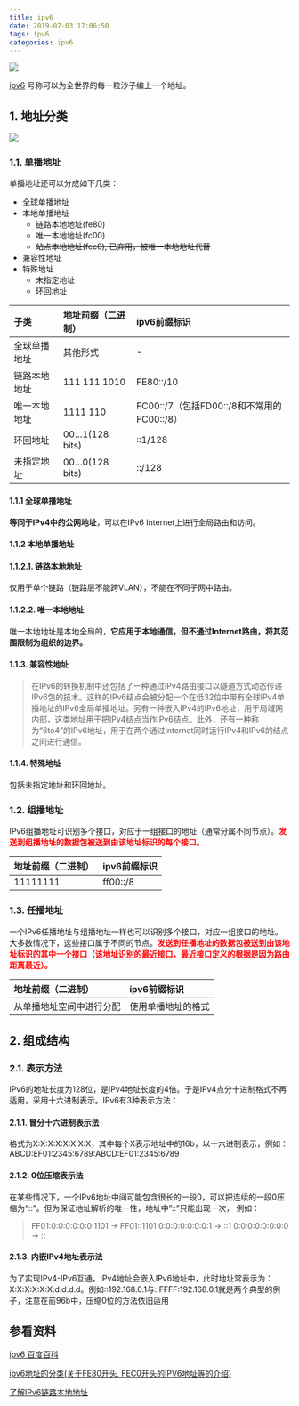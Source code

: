 ```yaml
---
title: ipv6
date: 2019-07-03 17:06:50
tags: ipv6
categories: ipv6
---
```


![](https://gss2.bdstatic.com/-fo3dSag_xI4khGkpoWK1HF6hhy/baike/c0%3Dbaike80%2C5%2C5%2C80%2C26/sign=0978f1eb9016fdfacc61cebcd5e6e731/f636afc379310a551d8ed434ba4543a983261043.jpg)

[ipv6](https://baike.baidu.com/item/IPv6/172297) 号称可以为全世界的每一粒沙子编上一个地址。

<!--more-->

## 1. 地址分类

![](https://img-my.csdn.net/uploads/201112/21/0_1324448169JjgZ.gif)

### 1.1. 单播地址
单播地址还可以分成如下几类：
- 全球单播地址
- 本地单播地址
  + 链路本地地址(fe80)
  + 唯一本地地址(fc00)
  + ~~站点本地地址(fec0), 已弃用，被唯一本地地址代替~~
- 兼容性地址 
- 特殊地址
  + 未指定地址
  + 环回地址

子类 | 地址前缀（二进制） | ipv6前缀标识
 :- | :- | :-
全球单播地址 | 其他形式 | -
链路本地地址 | 111 111 1010 | FE80::/10
唯一本地地址 | 1111 110	| FC00::/7（包括FD00::/8和不常用的FC00::/8）
环回地址	| 00…1(128 bits)	| ::1/128
未指定地址	| 00…0(128 bits)	| ::/128

#### 1.1.1 全球单播地址
__等同于IPv4中的公网地址__，可以在IPv6 Internet上进行全局路由和访问。

#### 1.1.2 本地单播地址
#### 1.1.2.1. 链路本地地址
仅用于单个链路（链路层不能跨VLAN），不能在不同子网中路由。

#### 1.1.2.2. 唯一本地地址
唯一本地地址是本地全局的，**它应用于本地通信，但不通过Internet路由，将其范围限制为组织的边界。**

#### 1.1.3. 兼容性地址
>在IPv6的转换机制中还包括了一种通过IPv4路由接口以隧道方式动态传递IPv6包的技术。这样的IPv6结点会被分配一个在低32位中带有全球IPv4单播地址的IPv6全局单播地址。另有一种嵌入IPv4的IPv6地址，用于局域网内部，这类地址用于把IPv4结点当作IPv6结点。此外，还有一种称为“6to4”的IPv6地址，用于在两个通过Internet同时运行IPv4和IPv6的结点之间进行通信。

#### 1.1.4. 特殊地址
包括未指定地址和环回地址。

### 1.2. 组播地址
IPv6组播地址可识别多个接口，对应于一组接口的地址（通常分属不同节点）。__<font color=red>发送到组播地址的数据包被送到由该地址标识的每个接口。</font>__

地址前缀（二进制） | ipv6前缀标识
 :- | :-
11111111 | ff00::/8

### 1.3. 任播地址
一个IPv6任播地址与组播地址一样也可以识别多个接口，对应一组接口的地址。大多数情况下，这些接口属于不同的节点。__<font color=red>发送到任播地址的数据包被送到由该地址标识的其中一个接口（该地址识别的最近接口，最近接口定义的根据是因为路由距离最近）。</font>__

地址前缀（二进制） | ipv6前缀标识
 :- | :-
从单播地址空间中进行分配 | 使用单播地址的格式

## 2. 组成结构
### 2.1. 表示方法
IPv6的地址长度为128位，是IPv4地址长度的4倍。于是IPv4点分十进制格式不再适用，采用十六进制表示。IPv6有3种表示方法：

#### 2.1.1. 冒分十六进制表示法
格式为X:X:X:X:X:X:X:X，其中每个X表示地址中的16b，以十六进制表示，例如：ABCD:EF01:2345:6789:ABCD:EF01:2345:6789

#### 2.1.2. 0位压缩表示法
在某些情况下，一个IPv6地址中间可能包含很长的一段0，可以把连续的一段0压缩为“::”。但为保证地址解析的唯一性，地址中”::”只能出现一次，
例如：
>FF01:0:0:0:0:0:0:1101 → FF01::1101
>0:0:0:0:0:0:0:1       → ::1
>0:0:0:0:0:0:0:0       → ::

#### 2.1.3. 内嵌IPv4地址表示法
为了实现IPv4-IPv6互通，IPv4地址会嵌入IPv6地址中，此时地址常表示为：X:X:X:X:X:X:d.d.d.d。例如::192.168.0.1与::FFFF:192.168.0.1就是两个典型的例子，注意在前96b中，压缩0位的方法依旧适用

## 参看资料
[ipv6 百度百科](https://baike.baidu.com/item/IPv6/172297)

[ipv6地址的分类(关于FE80开头, FEC0开头的IPV6地址等的介绍)](https://blog.csdn.net/fdl19881/article/details/7091138)

[了解IPv6链路本地地址](https://www.cisco.com/c/zh_cn/support/docs/ip/ip-version-6-ipv6/113328-ipv6-lla.html)